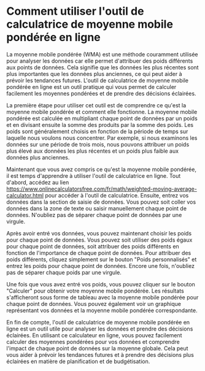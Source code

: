 Comment utiliser l'outil de calculatrice de moyenne mobile pondérée en ligne
============================================================================

La moyenne mobile pondérée (WMA) est une méthode couramment utilisée pour analyser les données car elle permet d'attribuer des poids différents aux points de données. Cela signifie que les données les plus récentes sont plus importantes que les données plus anciennes, ce qui peut aider à prévoir les tendances futures. L'outil de calculatrice de moyenne mobile pondérée en ligne est un outil pratique qui vous permet de calculer facilement les moyennes pondérées et de prendre des décisions éclairées.

La première étape pour utiliser cet outil est de comprendre ce qu'est la moyenne mobile pondérée et comment elle fonctionne. La moyenne mobile pondérée est calculée en multipliant chaque point de données par un poids et en divisant ensuite la somme des produits par la somme des poids. Les poids sont généralement choisis en fonction de la période de temps sur laquelle nous voulons nous concentrer. Par exemple, si nous examinons les données sur une période de trois mois, nous pouvons attribuer un poids plus élevé aux données les plus récentes et un poids plus faible aux données plus anciennes.

Maintenant que vous avez compris ce qu'est la moyenne mobile pondérée, il est temps d'apprendre à utiliser l'outil de calculatrice en ligne. Tout d'abord, accédez au lien <https://www.onlinecalculatorsfree.com/fr/math/weighted-moving-average-calculator.html> pour accéder à l'outil de calculatrice. Ensuite, entrez vos données dans la section de saisie de données. Vous pouvez soit coller vos données dans la zone de texte ou saisir manuellement chaque point de données. N'oubliez pas de séparer chaque point de données par une virgule.

Après avoir entré vos données, vous pouvez maintenant choisir les poids pour chaque point de données. Vous pouvez soit utiliser des poids égaux pour chaque point de données, soit attribuer des poids différents en fonction de l'importance de chaque point de données. Pour attribuer des poids différents, cliquez simplement sur le bouton "Poids personnalisés" et entrez les poids pour chaque point de données. Encore une fois, n'oubliez pas de séparer chaque poids par une virgule.

Une fois que vous avez entré vos poids, vous pouvez cliquer sur le bouton "Calculer" pour obtenir votre moyenne mobile pondérée. Les résultats s'afficheront sous forme de tableau avec la moyenne mobile pondérée pour chaque point de données. Vous pouvez également voir un graphique représentant vos données et la moyenne mobile pondérée correspondante.

En fin de compte, l'outil de calculatrice de moyenne mobile pondérée en ligne est un outil utile pour analyser les données et prendre des décisions éclairées. En utilisant ce calculateur en ligne, vous pouvez facilement calculer des moyennes pondérées pour vos données et comprendre l'impact de chaque point de données sur la moyenne globale. Cela peut vous aider à prévoir les tendances futures et à prendre des décisions plus éclairées en matière de planification et de budgétisation.